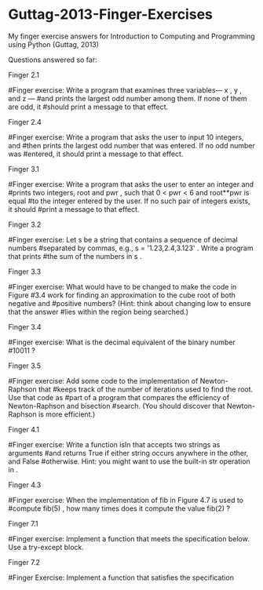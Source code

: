 # Guttag-2013-Finger-Exercises
My finger exercise answers for Introduction to Computing and Programming using Python (Guttag, 2013)

Questions answered so far:

Finger 2.1 

#Finger exercise: Write a program that examines three variables— x , y , and z —
#and prints the largest odd number among them. If none of them are odd, it
#should print a message to that effect.

Finger 2.4

#Finger exercise: Write a program that asks the user to input 10 integers, and
#then prints the largest odd number that was entered. If no odd number was
#entered, it should print a message to that effect.

Finger 3.1

#Finger exercise: Write a program that asks the user to enter an integer and
#prints two integers, root and pwr , such that 0 < pwr < 6 and root**pwr is equal
#to the integer entered by the user. If no such pair of integers exists, it should
#print a message to that effect.

Finger 3.2

#Finger exercise: Let s be a string that contains a sequence of decimal numbers
#separated by commas, e.g., s = '1.23,2.4,3.123' . Write a program that prints
#the sum of the numbers in s .

Finger 3.3

#Finger exercise: What would have to be changed to make the code in Figure
#3.4 work for finding an approximation to the cube root of both negative and
#positive numbers? (Hint: think about changing low to ensure that the answer
#lies within the region being searched.)

Finger 3.4

#Finger exercise: What is the decimal equivalent of the binary number
#10011 ?

Finger 3.5

#Finger exercise: Add some code to the implementation of Newton-Raphson that
#keeps track of the number of iterations used to find the root. Use that code as
#part of a program that compares the efficiency of Newton-Raphson and bisection
#search. (You should discover that Newton-Raphson is more efficient.)

Finger 4.1

#Finger exercise: Write a function isIn that accepts two strings as arguments
#and returns True if either string occurs anywhere in the other, and False
#otherwise. Hint: you might want to use the built-in str operation in .

Finger 4.3

#Finger exercise: When the implementation of fib in Figure 4.7 is used to
#compute fib(5) , how many times does it compute the value fib(2) ?

Finger 7.1

#Finger exercise: Implement a function that meets the specification below. Use
a try-except block.

Finger 7.2

#Finger Exercise: Implement a function that satisfies the specification


